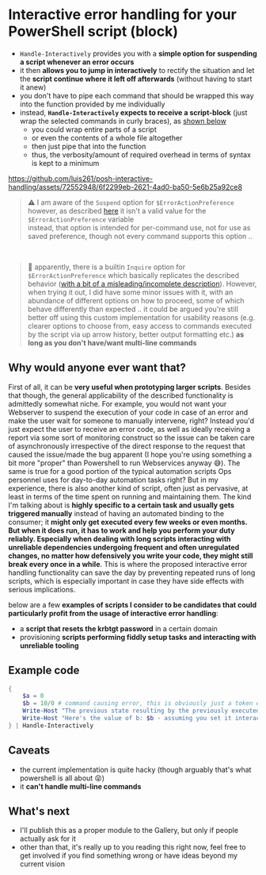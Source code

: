 # Interactive error handling for your PowerShell script (block)
- `Handle-Interactively` provides you with a **simple option for suspending a script whenever an error occurs**
- it then **allows you to jump in interactively** to rectify the situation and let the **script continue where it left off afterwards** (without having to start it anew)
- you don't have to pipe each command that should be wrapped this way into the function provided by me individually
- instead, **`Handle-Interactively` expects to receive a script-block** (just wrap the selected commands in curly braces), as [shown below](#example-code)
  - you could wrap entire parts of a script
  - or even the contents of a whole file altogether
  - then just pipe that into the function
  - thus, the verbosity/amount of required overhead in terms of syntax is kept to a minimum

https://github.com/luis261/posh-interactive-handling/assets/72552948/6f2299eb-2621-4ad0-ba50-5e6b25a92ce8

> ⚠️ I am aware of the `Suspend` option for `$ErrorActionPreference`<br> however, as described [here](https://learn.microsoft.com/en-us/powershell/module/microsoft.powershell.core/about/about_preference_variables?view=powershell-7.3#erroractionpreference) it isn't a valid value for the `$ErrorActionPreference` variable<br> instead, that option is intended for per-command use, not for use as saved preference, though not every command supports this option ..
<br>  

> 🛑 apparently, there is a builtin `Inquire` option for `$ErrorActionPreference` which basically replicates the described behavior ([with a bit of a misleading/incomplete description](https://learn.microsoft.com/en-us/powershell/module/microsoft.powershell.core/about/about_preference_variables?view=powershell-7.3#erroractionpreference)). However, when trying it out, I did have some minor issues with it, with an abundance of different options on how to proceed, some of which behave differently than expected ..
> it could be argued you're still better off using this custom implementation for usability reasons (e.g. clearer options to choose from, easy access to commands executed by the script via up arrow history, better output formatting etc.) **as long as you don't have/want multi-line commands**

## Why would anyone ever want that?
First of all, it can be **very useful when prototyping larger scripts**. Besides that though, the general applicability of the described functionality is admittedly somewhat niche.
For example, you would not want your Webserver to suspend the execution of your code in case of an error and make the user wait for someone to manually intervene, right? Instead you'd just expect the user to receive an error code, as well as ideally receiving a report via some sort of monitoring construct so the issue can be taken care of asynchronously irrespective of the direct response to the request that caused the issue/made the bug apparent (I hope you're using something a bit more "proper" than Powershell to run Webservices anyway 😅).
The same is true for a good portion of the typical automation scripts Ops personnel uses for day-to-day automation tasks right?
But in my experience, there is also another kind of script, often just as pervasive, at least in terms of the time spent on running and maintaining them.
The kind I'm talking about is **highly specific to a certain task and usually gets triggered manually** instead of having an automated binding to the consumer; it **might only get executed every few weeks or even months. But when it does run, it has to work and help you perform your duty reliably. Especially when dealing with long scripts interacting with unreliable dependencies undergoing frequent and often unregulated changes, no matter how defensively you write your code, they might still break every once in a while**. This is where the proposed interactive error handling functionality can save the day by preventing repeated runs of long scripts, which is especially important in case they have side effects with serious implications.

below are a few **examples of scripts I consider to be candidates that could particularly profit from the usage of interactive error handling**:
- a **script that resets the krbtgt password** in a certain domain
- provisioning **scripts performing fiddly setup tasks and interacting with unreliable tooling**

## Example code
```powershell
{
    $a = 0
    $b = 10/0 # command causing error, this is obviously just a token example, imagine a command interacting with an unstable external dependency instead
    Write-Host "The previous state resulting by the previously executed commands of the script is conserved, as evidenced by the value of a: $a"
    Write-Host "Here's the value of b: $b - assuming you set it interactively during handling of the previous error, it should not be empty, so further commands in this script block relying on it could run without any problems"
} | Handle-Interactively
```

## Caveats
- the current implementation is quite hacky (though arguably that's what powershell is all about 😝)
- it **can't handle multi-line commands**

## What's next
- I'll publish this as a proper module to the Gallery, but only if people actually ask for it
- other than that, it's really up to you reading this right now, feel free to get involved if you find something wrong or have ideas beyond my current vision
